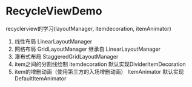 # RecycleViewDemo
recyclerview的学习(layoutManager, itemdecoration, itemAnimator)

1. 线性布局 LinearLayoutManager
2. 网格布局 GridLayoutManager   继承自 LinearLayoutManager
3. 瀑布式布局 StaggeredGridLayoutManager
4. item之间的分割线绘制 itemdecoration  默认实现DividerItemDecoration
5. item的增删动画（使用第三方的入场增删动画） ItemAnimator  默认实现DefaultItemAnimator